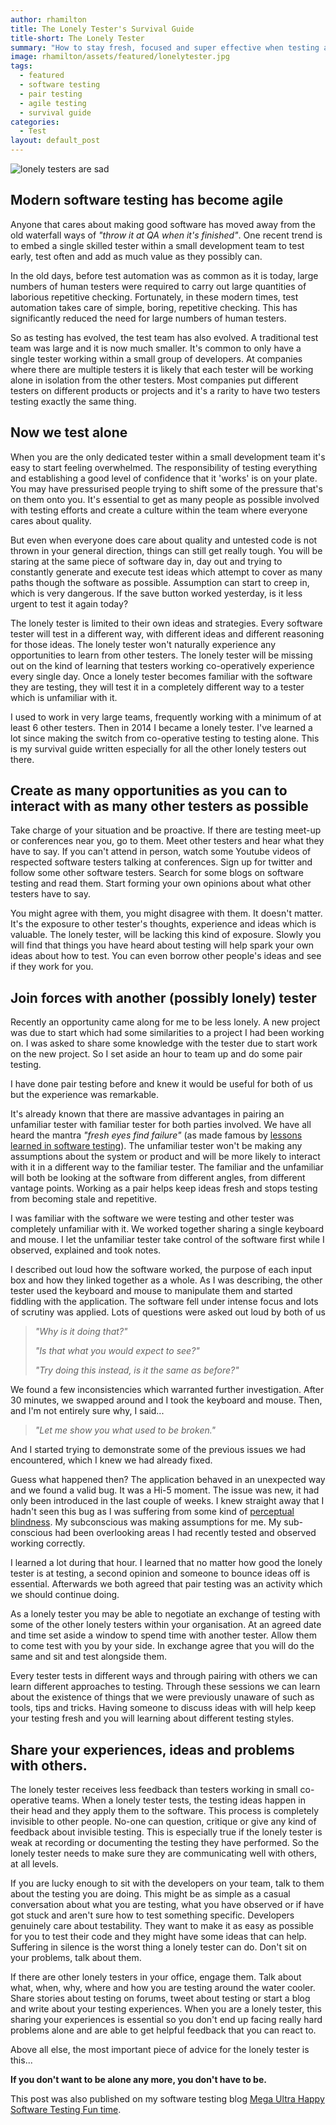 ```yaml
---
author: rhamilton
title: The Lonely Tester's Survival Guide
title-short: The Lonely Tester
summary: "How to stay fresh, focused and super effective when testing alone"
image: rhamilton/assets/featured/lonelytester.jpg
tags:
  - featured
  - software testing
  - pair testing
  - agile testing
  - survival guide
categories:
  - Test
layout: default_post
---
```


<img src="{{ site.baseurl }}/rhamilton/assets/lonelytester.jpg" alt="lonely testers are sad" title="lonely testers are sad"/>

## Modern software testing has become agile
Anyone that cares about making good software has moved away from the old waterfall ways of *"throw it at QA when it's finished"*. One recent trend is to embed a single skilled tester within a small development team to test early, test often and add as much value as they possibly can.

In the old days, before test automation was as common as it is today, large numbers of human testers were required to carry out large quantities of laborious repetitive checking. Fortunately, in these modern times, test automation takes care of simple, boring, repetitive checking. This has significantly reduced the need for large numbers of human testers.

So as testing has evolved, the test team has also evolved. A traditional test team was large and it is now much smaller. It's common to only have a single tester working within a small group of developers.  At companies where there are multiple testers it is likely that each tester will be working alone in isolation from the other testers. Most companies put different testers on different products or projects and it's a rarity to have two testers testing exactly the same thing.

## Now we test alone

When you are the only dedicated tester within a small development team it's easy to start feeling overwhelmed. The responsibility of testing everything and establishing a good level of confidence that it 'works' is on your plate. You may have pressurised people trying to shift some of the pressure that's on them onto you. It's essential to get as many people as possible involved with testing efforts and create a culture within the team where everyone cares about quality.

But even when everyone does care about quality and untested code is not thrown in your general direction, things can still get really tough. You will be staring at the same piece of software day in, day out and trying to constantly generate and execute test ideas which attempt to cover as many paths though the software as possible. Assumption can start to creep in, which is very dangerous. If the save button worked yesterday, is it less urgent to test it again today?

The lonely tester is limited to their own ideas and strategies. Every software tester will test in a different way, with different ideas and different reasoning for those ideas. The lonely tester won't naturally experience any opportunities to learn from other testers. The lonely tester will be missing out on the kind of learning that testers working co-operatively experience every single day. Once a lonely tester becomes familiar with the software they are testing, they will test it in a completely different way to a tester which is unfamiliar with it.

I used to work in very large teams, frequently working with a minimum of at least 6 other testers. Then in 2014 I became a lonely tester. I've learned a lot since making the switch from co-operative testing to testing alone. This is my survival guide written especially for all the other lonely testers out there.

## Create as many opportunities as you can to interact with as many other testers as possible

Take charge of your situation and be proactive. If there are testing meet-up or conferences near you, go to them. Meet other testers and hear what they have to say. If you can't attend in person, watch some Youtube videos of respected software testers talking at conferences. Sign up for twitter and follow some other software testers. Search for some blogs on software testing and read them. Start forming your own opinions about what other testers have to say.

You might agree with them, you might disagree with them. It doesn't matter. It's the exposure to other tester's thoughts, experience and ideas which is valuable. The lonely tester, will be lacking this kind of exposure. Slowly you will find that things you have heard about testing will help spark your own ideas about how to test. You can even borrow other people's ideas and see if they work for you.

## Join forces with another (possibly lonely) tester

Recently an opportunity came along for me to be less lonely. A new project was due to start which had some similarities to a project I had been working on. I was asked to share some knowledge with the tester due to start work on the new project. So I set aside an hour to team up and do some pair testing.

I have done pair testing before and knew it would be useful for both of us but the experience was remarkable.

It's already known that there are massive advantages in pairing an unfamiliar tester with familiar tester for both parties involved. We have all heard the mantra *"fresh eyes find failure"* (as made famous by <a href="http://www.amazon.co.uk/Lessons-Learned-Software-Testing-Approach/dp/0471081124">lessons learned in software testing</a>). The unfamiliar tester won't be making any assumptions about the system or product and will be more likely to interact with it in a different way to the familiar tester. The familiar and the unfamiliar will both be looking at the software from different angles, from different vantage points. Working as a pair helps keep ideas fresh and stops testing from becoming stale and repetitive.

I was familiar with the software we were testing and other tester was completely unfamiliar with it. We worked together sharing a single keyboard and mouse. I let the unfamiliar tester take control of the software first while I observed, explained and took notes.

I described out loud how the software worked, the purpose of each input box and how they linked together as a whole. As I was describing, the other tester used the keyboard and mouse to manipulate them and started fiddling with the application. The software fell under intense focus and lots of scrutiny was applied. Lots of questions were asked out loud by both of us

> *"Why is it doing that?"*
>
> *"Is that what you would expect to see?"*
>
> *"Try doing this instead, is it the same as before?"*

We found a few inconsistencies which warranted further investigation. After 30 minutes, we swapped around and I took the keyboard and mouse. Then, and I'm not entirely sure why, I said...

> *"Let me show you what used to be broken."*

And I started trying to demonstrate some of the previous issues we had encountered, which I knew we had already fixed.

Guess what happened then? The application behaved in an unexpected way and we found a valid bug. It was a Hi-5 moment. The issue was new, it had only been introduced in the last couple of weeks. I knew straight away that I hadn't seen this bug as I was suffering from some kind of <a href= "https://en.wikipedia.org/wiki/Inattentional_blindness">perceptual blindness</a>. My subconscious was making assumptions for me. My sub-conscious had been overlooking areas I had recently tested and observed working correctly.

I learned a lot during that hour. I learned that no matter how good the lonely tester is at testing, a second opinion and someone to bounce ideas off is essential.  Afterwards we both agreed that pair testing was an activity which we should continue doing.

As a lonely tester you may be able to negotiate an exchange of testing with some of the other lonely testers within your organisation. At an agreed date and time set aside a window to spend time with another tester. Allow them to come test with you by your side. In exchange agree that you will do the same and sit and test alongside them.

Every tester tests in different ways and through pairing with others we can learn different approaches to testing. Through these sessions we can learn about the existence of things that we were previously unaware of such as tools, tips and tricks. Having someone to discuss ideas with will help keep your testing fresh and you will learning about different testing styles.

## Share your experiences, ideas and problems with others.

The lonely tester receives less feedback than testers working in small co-operative teams. When a lonely tester tests, the testing ideas happen in their head and they apply them to the software. This process is completely invisible to other people. No-one can question, critique or give any kind of feedback about invisible testing. This is especially true if the lonely tester is weak at recording or documenting the testing they have performed. So the lonely tester needs to make sure they are communicating well with others, at all levels.

If you are lucky enough to sit with the developers on your team, talk to them about the testing you are doing. This might be as simple as a casual conversation about what you are testing, what you have observed or if have got stuck and aren't sure how to test something specific. Developers genuinely care about testability. They want to make it as easy as possible for you to test their code and they might have some ideas that can help. Suffering in silence is the worst thing a lonely tester can do. Don't sit on your problems, talk about them.  

If there are other lonely testers in your office, engage them. Talk about what, when, why, where and how you are testing around the water cooler. Share stories about testing on forums, tweet about testing or start a blog and write about your testing experiences. When you are a lonely tester, this sharing your experiences is essential so you don't end up facing really hard problems alone and are able to get helpful feedback that you can react to.

Above all else, the most important piece of advice for the lonely tester is this...

**If you don't want to be alone any more, you don't have to be.**  


This post was also published on my software testing blog [Mega Ultra Happy Software Testing Fun time](http://testingfuntime.blogspot.co.uk/).
